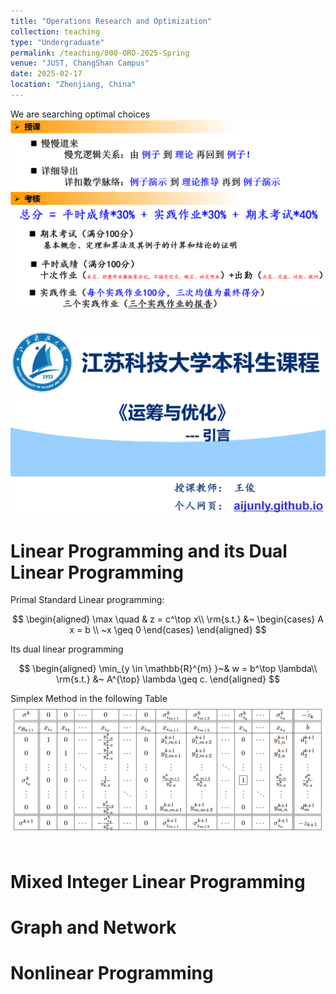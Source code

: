 ```yaml
---
title: "Operations Research and Optimization"
collection: teaching
type: "Undergraduate"
permalink: /teaching/000-ORO-2025-Spring  
venue: "JUST, ChangShan Campus"
date: 2025-02-17
location: "Zhenjiang, China"
---
```


We are searching optimal choices  <br/><img src='/images/Kaohcj.png'>




<br/><img src='/images/oro.png'>



Linear Programming and its Dual Linear Programming
======
Primal Standard Linear programming:       

$$
\begin{aligned}
	\max \quad & z = c^\top x\\
	\rm{s.t.} &~
	\begin{cases} 
		A x =  b  \\
		 ~x \geq  0
	\end{cases} 
\end{aligned}
$$

Its dual linear programming

$$
    \begin{aligned}
        \min_{y \in \mathbb{R}^{m} }~& w = b^\top \lambda\\
	    \rm{s.t.} &~ A^{\top} \lambda \geq  c.
    \end{aligned}
$$

Simplex Method in the following Table <br/><img src='/images/SimplexMethods.png'>      

Mixed Integer Linear Programming
======

Graph and Network
======

Nonlinear Programming
======
